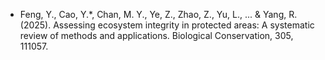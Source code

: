 - Feng, Y., Cao, Y.*, Chan, M. Y., Ye, Z., Zhao, Z., Yu, L., ... & Yang, R. (2025). Assessing ecosystem integrity in protected areas: A systematic review of methods and applications. Biological Conservation, 305, 111057.